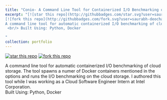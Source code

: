 ```yaml
---
title: "Conio- A Command Line Tool for Containerized I/O Benchmarking of Cloud Storage"
excerpt: "[![star this repo](http://githubbadges.com/star.svg?user=saurabh-deochake&repo=Topik)](https://github.com/saurabh-deochake/conio)
[![fork this repo](http://githubbadges.com/fork.svg?user=saurabh-deochake&repo=Topik)](https://github.com/saurabh-deochake/conio/fork) **[Private Repo]** **[Proprietary]** <br/><br/>
A command line tool for automatic containerized I/O benchmarking of cloud storage. The tool spawns a numer of Docker containers mentioned in the options and runs the I/O benchmarking on the cloud storage.
 <br/> Built Using: Python, Docker

"
collection: portfolio
---
```


[![star this repo](http://githubbadges.com/star.svg?user=saurabh-deochake&repo=Topik)](https://github.com/saurabh-deochake/conio)
[![fork this repo](http://githubbadges.com/fork.svg?user=saurabh-deochake&repo=Topik)](https://github.com/saurabh-deochake/conio/fork) 

A command line tool for automatic containerized I/O benchmarking of cloud storage. The tool spawns a numer of Docker containers mentioned in the options and runs the I/O benchmarking on the cloud storage. I authored this tool while I was working as a Cloud Software Engineer Intern at Intel Corporation. <br/> Built Using: Python, Docker
